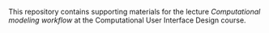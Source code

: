 This repository contains supporting materials for the lecture *Computational modeling workflow* at the Computational User Interface Design course.
